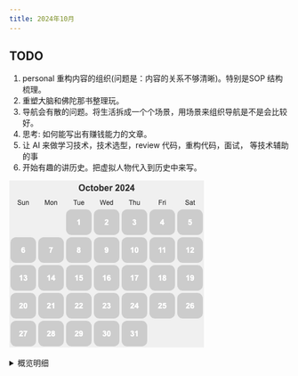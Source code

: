 ```yaml
---
title: 2024年10月
---
```


## TODO
1. personal 重构内容的组织(问题是：内容的关系不够清晰)。特别是SOP 结构梳理。
2. 重塑大脑和佛陀那书整理玩。
3. 导航会有散的问题。将生活拆成一个个场景，用场景来组织导航是不是会比较好。
4. 思考: 如何能写出有赚钱能力的文章。
5. 让 AI 来做学习技术，技术选型，review 代码，重构代码，面试， 等技术辅助的事
6. 开始有趣的讲历史。把虚拟人物代入到历史中来写。

![](./images/2024-10.png)

<details>
  <summary>概览明细</summary>

| 日期  | 有氧运动(G*1) | 每周跑 5 公里(G*4)   | 冥想(G*2) | 吃早饭(B*1)   | 吃夜宵(B*2) | 熬夜(B*5)  |
|:----:|:------------:|:------------------:|:---------:|:-----------:|:-----------:|:---------:|
|  30  |      1       |         0          |     0     |      0      |      0      |     0     |
|  29  |      1       |         1          |     0     |      0      |      0      |     0     |
|  28  |      1       |         0          |     0     |      1      |      0      |     0     |
|  27  |      0       |         1          |     0     |      1      |      1      |     1     |
|  26  |      0       |         1          |     0     |      0      |      0      |     0     |
|  25  |      1       |         0          |     0     |      1      |      0      |     0     |
|  24  |      0       |         0          |     0     |      0      |      0      |     1     |
|  23  |      2       |         0          |     0     |      0      |      0      |     1     |
|  22  |      1       |         0          |     0     |      0      |      0      |     1     |
|  21  |      0       |         0          |     0     |      0      |      0      |     0     |
|  20  |      0       |         1          |     0     |      0      |      0      |     1     |
|  19  |      0       |         1          |     0     |      0      |      0      |     0     |
|  18  |      0       |         0          |     0     |      0      |      0      |     0     |
|  17  |      1       |         0          |     0     |      1      |      1      |     1     |
|  16  |      0       |         1          |     0     |      1      |      0      |     0     |
|  15  |      1       |         0          |     0     |      1      |      0      |     1     |
|  14  |      1       |         0          |     0     |      0      |      0      |     0     |
|  13  |      0       |         1          |     0     |      1      |      0      |     0     |
|  12  |      1       |         0          |     0     |      0      |      0      |     1     |
|  11  |      1       |         0          |     1     |      0      |      0      |     0     |
|  10  |      1       |         0          |     0     |      0      |      0      |     0     |
|  09  |      0       |         1          |     0     |      0      |      0      |     1     |
|  08  |      1       |         0          |     0     |      0      |      0      |     1     |
|  07  |      1       |         0          |     0     |      0      |      0      |     0     |
|  06  |      0       |         1          |     0     |      0      |      0      |     1     |
|  05  |      1       |         0          |     0     |      0      |      0      |     0     |
|  04  |      0       |         0          |     0     |      0      |      1      |     1     |
|  03  |      1       |         0          |     0     |      0      |      0      |     0     |
|  02  |      1       |         0          |     0     |      1      |      1      |     0     |
|  01  |      1       |         0          |     0     |      1      |      0      |     0     |

## 概览
跑步大幅超标。熬夜有点多。 基本没有冥想。。。国庆假期打乱了节奏，没有上个月从容。

* 体力锻炼
  * 跑步 25分钟。完成情况: 19/25+。 
  * 每周跑一次 5 公里。完成总数: 9/4+。
* 正念
  * 冥想 15 分钟。完成情况: 1/15+。 
  * 蹲坑不玩手机。剩余次数: 1/5-。
* 学习
  * 多邻国: 5+ 个单元。完成情况: 27/25+。
* 饮食: 
  * 不吃早饭。完成情况: 6/5-。
  * 不吃夜宵。完成情况: 3/5-。
* 休息: 
  * 8 小时睡眠。11点30(尽量 11:00)之前睡觉。完成情况:  10/5-。

## Template
* 运动
  * 跑步: 25 分钟
  * 上斜俯卧撑 30×3; 折刀深蹲 20×3; 坐姿屈膝 15×2
* 正念
  * 冥想 15 分钟。
* 学习
  * 多邻国: 7 个单元。
* 信息
* 休息
  * x 睡觉

</detail>

## 30
* 运动
  * 跑步: 25 分钟
* 学习
  * 多邻国: 7 个单元。
* 信息
  * Dify Star 数过 5 万了。
* 休息
  * x 睡觉

## 29
* 运动
  * 跑步: 25 分钟 。晚上又跑了 6 公里。
  * 上斜俯卧撑 30×3;
* 学习
  * 多邻国: 7 个单元。
* 休息
  * 11:30 睡觉

## 28
* 运动
  * 跑步: 25 分钟
* 学习
  * 多邻国: 2 个单元。
* 饮食
  * 早上累。吃了饭团 吃了早饭，缓解压力。
* 休息
  * 11:30 睡觉

## 27
* 运动
  * 跑步 5 公里。晚上 晚上极速跑 1 公里 4 分 38 秒。
  * 上斜俯卧撑 30×3; 
* 正念
  * 冥想 15 分钟。
* 学习
  * 多邻国: 7 个单元。
* 饮食
  * 吃了金山早茶，镇江那的早茶，鱼汤面，四喜汤包，水晶肴肉。没有锅盖面。
* 信息
  * 我们称这种“化整为零、各个击破”的思想为还原论，也就是将复杂系统拆解开来进行理解。
* 休息
  * 1:20 睡觉。极速跑的打乱了状态。

## 26
* 运动
  * 跑步 8 公里
  * 上斜俯卧撑 30×3; 
* 正念
  * 冥想 15 分钟。
* 学习
  * 多邻国: 7 个单元。
* 信息
* 休息
  * 11:30 睡觉

## 25
* 运动
  * 跑步: 25 分钟
* 学习
  * 多邻国: 7 个单元。
* 饮食
  * 吃了早饭。受不了糕的诱惑。然后又吃了其他烧麦，粥之类其他的。
* 休息
  * 11:30 睡觉

## 24
* 学习
  * 多邻国: 8 个单元。
* 信息
* 休息
  * 12:20 睡觉。和小洪模拟面试和职业规划。

## 23
* 运动
  * 跑步: 25 分钟 + 3 公里
  * 折刀深蹲 20×3;
* 学习
  * 多邻国: 7 个单元。
* 信息
  * 高驰 Pace3 到了。
* 休息
  * 11:48 睡。探索手表，试跑了 3 公里。

## 22
* 运动
  * 跑步: 25 分钟
  * 上斜俯卧撑 30×5;
* 学习
  * 多邻国: 7 个单元。
* 信息
* 休息
  * 00:40 睡觉。打印和填写签字材料。

## 21
* 学习
  * 多邻国: 7 个单元。
* 休息
  * 11:28 睡觉

## 20
* 运动
  * 跑步: 10公里。平均配速 6 分半
* 学习
  * 多邻国: 7 个单元。
* 信息
* 休息
  * 1:55 睡。和同事吃夜宵。

## 19
* 运动
  * 跑步: 跑 6 公里。33 分钟。 最快配速 4:59/公里。
  * 折刀深蹲 20×3;
* 休息
  * 11:23 睡觉


## 18
* 学习
  * 多邻国: 8 个单元。
* 信息
* 休息
  * 12:00 睡觉

## 17
* 运动
  * 跑步 25 分钟
  * 上斜俯卧撑 30×3; 
* 学习
  * 多邻国: 7 个单元。
* 饮食
  * 晚上吃了 2 个芝麻饼。
* 休息
  * 1:16 睡觉。看《不同照背照样学好中国史》，作者写《哲学家们都干了些什么的》。

## 16
* 运动
  * 跑步 5 公里。 29 分钟。平均配速在 5 分 30。
* 学习
  * 多邻国: 7 个单元。
* 信息
* 休息
  * 11:30 睡觉

## 15
* 运动
  * 跑步: 25 分钟
* 学习
  * 多邻国: 5 个单元。
* 饮食
  * 吃了早饭。
* 信息
* 休息
  * 1:35 睡觉。在家办公，参加家长会，晚上做的晚了，然后放松了下~

## 14
* 运动
  * 跑步: 25 分钟
  * 上斜俯卧撑 30×6; 坐姿屈膝 15×1
* 学习
  * 多邻国: 7 个单元。
* 信息
* 休息
  * 11:30 睡觉

## 13
* 运动
  * 护城河跑 28 分钟,5 公里。 用 APP 咕咚 算的。
  * 折刀深蹲 20×3;
* 学习
  * 多邻国: 7 个单元。
* 饮食
  * 早饭吃了红油抄手。没有生菜的版本。
* 休息
  * 11:27 睡觉

## 12
* 运动
  * 跑步: 25 分钟
  * 上斜俯卧撑 30×3; 
* 学习
  * 多邻国: 7 个单元。
* 信息
  * Openai 开源的 Agent 框架 [Swarm](https://github.com/openai/swarm)。
  * Langchain 的 [langgraphjs](https://github.com/langchain-ai/langgraphjs)
* 休息
  * 12:45 睡。等 refresh 的 review 。以及看了一个白屏的 bug。

## 11
* 运动
  * 跑步: 25 分钟
* 正念
  * 冥想 15 分钟。
* 学习
  * 多邻国: 10 个单元。
* 信息
  * 前端的本质，数据和 UI
  * 优化了下手机 UI，很舒服: 换了壁纸，不显示 app 名字，用设计师 app ico
* 休息
  * 11:12 睡觉

## 10
* 运动
  * 跑步: 25 分钟
* 学习
  * 多邻国: 7 个单元。
* 信息
* 休息
  * 11:30 睡觉

## 09
* 运动
  * 跑 5 公里。28 分钟。
  * 折刀深蹲 20×3;
* 学习
  * 多邻国: 7 个单元。
* 信息
* 休息
  * 12:05 睡。刷推忍不住看看看。一没看到啥有价值的。以后多有搜索（目的），而不是浏览。

## 08
* 运动
  * 跑步: 25 分钟
  * 上斜俯卧撑 30×6;  坐姿屈膝 15×1
* 学习
  * 多邻国: 9 个单元。
* 信息
  * https://github.com/PatrickJS/awesome-cursorrules
  * notebookLLM 的开源平替：https://github.com/gabrielchua/open-notebooklm
* 休息
  * 11:55 睡

## 07
* 运动
  * 跑步: 25 分钟
  * 折刀深蹲 20×3;
* 学习
  * 多邻国: 7 个单元。
* 信息
* 休息
  * 11:21 睡觉

## 06
* 运动
  * 跑步: 30 分钟。在体育馆跑的。
  * 上斜俯卧撑 30×3;
* 学习
  * 多邻国: 8 个单元。
* 信息
* 休息
  * 02:15 睡。栗子吃太多了，肚子不舒服，遛弯。

## 05
* 运动
  * 跑步: 25 分钟
  * 折刀深蹲 20×3; 
* 学习
  * 多邻国: 7 个单元。
* 信息
* 休息
  * 10:20 睡觉

## 04
去三国城，水浒城玩了。

* 学习
  * 多邻国: 1 个单元。 
* 饮食
  * 吃了夜宵。到家吃了 KFC。
* 休息
  * 03:30 睡。 把 犯罪悬疑剧《她和她的他们》看完了。太多为了制造谜团硬造的巧合了。像味道太重（比如香辣）的食物。对人的诱惑太大，容易熬夜。

## 03
* 运动
  * 跑步: 25 分钟
  * 上斜俯卧撑 30×5;
* 学习
  * 多邻国: 8 个单元。
* 休息
  * 11:29 睡觉

## 02
* 运动
  * 爬宜兴竹海的山，海拔 610 米。 8 点出发，晚上 9 点到家。
* 学习
  * 多邻国: 1 个单元。
* 饮食
  * 早上吃了点坚果。
  * 晚上到家吃了泡面。玩景区的不规律。
* 休息
  * 11:10 睡觉

## 01 国庆节
* 运动
  * 跑步: 25 分钟
  * 折刀深蹲 20×3;
* 学习
  * 多邻国: 7 个单元。
* 休息
  * 11:28 睡觉
